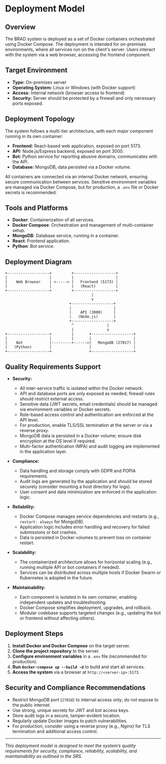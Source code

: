 # Deployment Model

## Overview

The BRAD system is deployed as a set of Docker containers orchestrated using Docker Compose. The deployment is intended for on-premises environments, where all services run on the client's server. Users interact with the system via a web browser, accessing the frontend component.

## Target Environment

- **Type:** On-premises server
- **Operating System:** Linux or Windows (with Docker support)
- **Access:** Internal network (browser access to frontend)
- **Security:** Server should be protected by a firewall and only necessary ports exposed.

## Deployment Topology

The system follows a multi-tier architecture, with each major component running in its own container:

- **Frontend:** React-based web application, exposed on port 5173.
- **API:** Node.js/Express backend, exposed on port 3000.
- **Bot:** Python service for reporting abusive domains, communicates with the API.
- **Database:** MongoDB, data persisted via a Docker volume.

All containers are connected via an internal Docker network, ensuring secure communication between services. Sensitive environment variables are managed via Docker Compose, but for production, a `.env` file or Docker secrets is recommended.

## Tools and Platforms

- **Docker**: Containerization of all services.
- **Docker Compose**: Orchestration and management of multi-container setup.
- **MongoDB**: Database service, running in a container.
- **React**: Frontend application.
- **Python**: Bot service.

## Deployment Diagram

```
+-------------------+         +-------------------+
|                   |         |                   |
|    Web Browser    | <-----> |   Frontend (5173) |
|                   |         |   (React)         |
+-------------------+         +-------------------+
                                       |
                                       v
                             +-------------------+
                             |                   |
                             |    API (3000)     |
                             |   (Node.js)       |
                             +-------------------+
                              ^               |
                              |               v
+-------------------+         |       +-------------------+
|                   |         |       |                   |
|    Bot            |---------+------>|   MongoDB (27017) |
|   (Python)        |                 |                   |
+-------------------+                 +-------------------+
```

## Quality Requirements Support

- **Security:**

  - All inter-service traffic is isolated within the Docker network.
  - API and database ports are only exposed as needed; firewall rules should restrict external access.
  - Sensitive data (JWT secrets, email credentials) should be managed via environment variables or Docker secrets.
  - Role-based access control and authentication are enforced at the API level.
  - For production, enable TLS/SSL termination at the server or via a reverse proxy.
  - MongoDB data is persisted in a Docker volume; ensure disk encryption at the OS level if required.
  - Multi-factor authentication (MFA) and audit logging are implemented in the application layer.

- **Compliance:**

  - Data handling and storage comply with GDPR and POPIA requirements.
  - Audit logs are generated by the application and should be stored securely (consider mounting a host directory for logs).
  - User consent and data minimization are enforced in the application logic.

- **Reliability:**

  - Docker Compose manages service dependencies and restarts (e.g., `restart: always` for MongoDB).
  - Application logic includes error handling and recovery for failed submissions or bot crashes.
  - Data is persisted in Docker volumes to prevent loss on container restart.

- **Scalability:**

  - The containerized architecture allows for horizontal scaling (e.g., running multiple API or bot containers if needed).
  - Services can be distributed across multiple hosts if Docker Swarm or Kubernetes is adopted in the future.

- **Maintainability:**
  - Each component is isolated in its own container, enabling independent updates and troubleshooting.
  - Docker Compose simplifies deployment, upgrades, and rollback.
  - Modular codebase supports targeted changes (e.g., updating the bot or frontend without affecting others).

## Deployment Steps

1. **Install Docker and Docker Compose** on the target server.
2. **Clone the project repository** to the server.
3. **Configure environment variables** in a `.env` file (recommended for production).
4. **Run `docker-compose up --build -d`** to build and start all services.
5. **Access the system** via a browser at `http://<server-ip>:5173`.

## Security and Compliance Recommendations

- Restrict MongoDB port (`27018`) to internal access only; do not expose to the public internet.
- Use strong, unique secrets for JWT and bot access keys.
- Store audit logs in a secure, tamper-evident location.
- Regularly update Docker images to patch vulnerabilities.
- For production, consider using a reverse proxy (e.g., Nginx) for TLS termination and additional access control.

---

_This deployment model is designed to meet the system’s quality requirements for security, compliance, reliability, scalability, and maintainability as outlined in the SRS._
